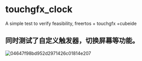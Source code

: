 # touchgfx_clock
A simple test to verify feasibility, freertos + touchgfx +cubeide

## 同时测试了自定义触发器，切换屏幕等功能。



![04647f98bd952d2971426c01814e207](https://github.com/cyatar/touchgfx_clock/assets/94457811/2a780afd-0924-4334-b07c-128f61b112c3)
